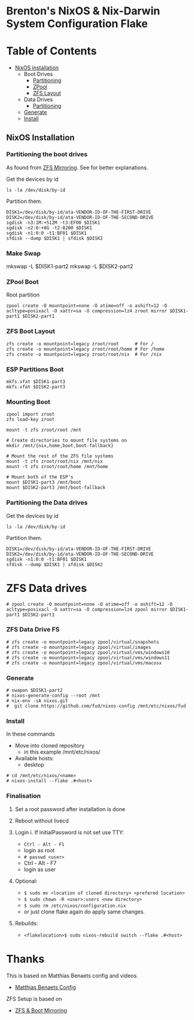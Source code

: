# Brenton's NixOS & Nix-Darwin System Configuration Flake

# Table of Contents

- [NixOS installation](#nixos-installation)
  - Boot Drives
    - [Partitioning](#partitioning-the-boot-drives)
    - [ZPool](#zpool-boot)
    - [ZFS Layout](#zfs-boot-layout)
  - Data Drives
    - [Partitioning](#partitioning-the-data-drives)
  - [Generate](#generate)
  - [Install](#install)

## NixOS Installation

### Partitioning the boot drives

As found from [ZFS Mirroring](https://elis.nu/blog/2019/08/encrypted-zfs-mirror-with-mirrored-boot-on-nixos/). See for better explanations.

Get the devices by id

```
ls -la /dev/disk/by-id
```

Partition them.

```
DISK1=/dev/disk/by-id/ata-VENDOR-ID-OF-THE-FIRST-DRIVE
DISK2=/dev/disk/by-id/ata-VENDOR-ID-OF-THE-SECOND-DRIVE
sgdisk -n3:1M:+512M -t3:EF00 $DISK1
sgdisk -n2:0:+8G -t2:8200 $DISK1
sgdisk -n1:0:0 -t1:BF01 $DISK1
sfdisk --dump $DISK1 | sfdisk $DISK2
```

### Make Swap

mkswap -L $DISK1-part2
mkswap -L $DISK2-part2

### ZPool Boot

Root partition

```
zpool create -O mountpoint=none -O atime=off -o ashift=12 -O acltype=posixacl -O xattr=sa -O compression=lz4 zroot mirror $DISK1-part1 $DISK2-part1
```

### ZFS Boot Layout

```
zfs create -o mountpoint=legacy zroot/root      # For /
zfs create -o mountpoint=legacy zroot/root/home # For /home
zfs create -o mountpoint=legacy zroot/root/nix  # For /nix
```

### ESP Partitions Boot

```
mkfs.vfat $DISK1-part3
mkfs.vfat $DISK2-part3
```

### Mounting Boot

```
zpool import zroot
zfs load-key zroot

mount -t zfs zroot/root /mnt

# Create directories to mount file systems on
mkdir /mnt/{nix,home,boot,boot-fallback}

# Mount the rest of the ZFS file systems
mount -t zfs zroot/root/nix /mnt/nix
mount -t zfs zroot/root/home /mnt/home

# Mount both of the ESP's
mount $DISK1-part3 /mnt/boot
mount $DISK2-part3 /mnt/boot-fallback
```

### Partitioning the Data drives

Get the devices by id

```
ls -la /dev/disk/by-id
```

Partition them.

```
DISK1=/dev/disk/by-id/ata-VENDOR-ID-OF-THE-FIRST-DRIVE
DISK2=/dev/disk/by-id/ata-VENDOR-ID-OF-THE-SECOND-DRIVE
sgdisk -n1:0:0 -t1:BF01 $DISK1
sfdisk --dump $DISK1 | sfdisk $DISK2
```

# ZFS Data drives

```
# zpool create -O mountpoint=none -O atime=off -o ashift=12 -O acltype=posixacl -O xattr=sa -O compression=lz4 zpool mirror $DISK1-part1 $DISK2-part1
```

### ZFS Data Drive FS

```
# zfs create -o mountpoint=legacy zpool/virtual/snapshots
# zfs create -o mountpoint=legacy zpool/virtual/images
# zfs create -o mountpoint=legacy zpool/virtual/vms/windows10
# zfs create -o mountpoint=legacy zpool/virtual/vms/windows11
# zfs create -o mountpoint=legacy zpool/virtual/vms/macosx
```

### Generate

```
# swapon $DISK1-part2
# nixos-generate-config --root /mnt
# nix-env -iA nixos.git
#  git clone https://github.com/fud/nixos-config /mnt/etc/nixos/fud
```

### Install

In these commands

- Move into cloned repository
  - in this example /mnt/etc/nixos/<name>
- Available hosts:
  - desktop

```
# cd /mnt/etc/nixos/<name>
# nixos-install --flake .#<host>
```

### Finalisation

1. Set a root password after installation is done
2. Reboot without livecd
3. Login
   i. If initialPassword is not set use TTY:

   - `Ctrl - Alt - F1`
   - login as root
   - `# passwd <user>`
   - Ctrl - Alt - F7
   - login as user

4. Optional:

   - `$ sudo mv <location of cloned directory> <prefered location>`
   - `$ sudo chown -R <user>:users <new directory>`
   - `$ sudo rm /etc/nixos/configuration.nix`
   - or just clone flake again do apply same changes.

5. Rebuilds:
   - `<flakelocation>$ sudo nixos-rebuild switch --flake .#<host>`

# Thanks

This is based on Matthias Benaets config and videos.

- [Matthias Benaets Config](https://github.com/MatthiasBenaets/nixos-config)

ZFS Setup is based on

- [ZFS & Boot Mirroring](https://elis.nu/blog/2019/08/encrypted-zfs-mirror-with-mirrored-boot-on-nixos/)

